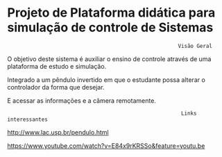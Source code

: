 # Projeto de Plataforma didática para simulação de controle de Sistemas 

                                                           Visão Geral

O objetivo deste sistema é auxiliar o ensino de controle através de uma plataforma de estudo e simulação.


Integrado a um pêndulo invertido em que o estudante possa alterar o controlador da forma que desejar.


E acessar as informações e a câmera remotamente.

                                                            Links interessantes
http://www.lac.usp.br/pendulo.html

https://www.youtube.com/watch?v=E84x9rKRSSo&feature=youtu.be
